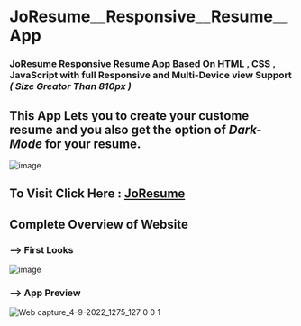 # JoResume__Responsive__Resume__App


 ### JoResume Responsive Resume App Based On HTML , CSS , JavaScript with full Responsive and Multi-Device view Support <i><b>( Size Greator Than 810px )</i></b>
 
 ## This App Lets you to create your custome resume and you also get the option of <i><b>Dark-Mode</i></b> for your resume.
 
 ![image](https://user-images.githubusercontent.com/65014926/188300526-3df6adfe-ece0-4846-ba6d-0ba15e72387b.png)


## To Visit Click Here : <a href = "https://shubham996633.github.io/JoResume__Responsive__Resume__App/">JoResume</a> 

## Complete Overview of Website

### --> First Looks

![image](https://user-images.githubusercontent.com/65014926/188300746-32b7a2f8-c8f6-4715-9808-621d8f889d04.png)

### --> App Preview


![Web capture_4-9-2022_1275_127 0 0 1](https://user-images.githubusercontent.com/65014926/188300857-1612fb24-17e4-4f56-bb9f-e7d000b62b08.jpeg)
